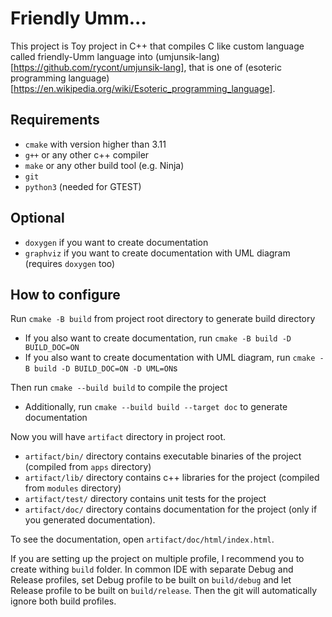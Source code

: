 # Friendly Umm...

This project is Toy project in C++ that compiles C like custom language called friendly-Umm language into
(umjunsik-lang)[https://github.com/rycont/umjunsik-lang], that is one of (esoteric programming language)[https://en.wikipedia.org/wiki/Esoteric_programming_language].

## Requirements

* `cmake` with version higher than 3.11
* `g++` or any other c++ compiler
* `make` or any other build tool (e.g. Ninja)
* `git`
* `python3` (needed for GTEST)

## Optional

* `doxygen` if you want to create documentation
* `graphviz` if you want to create documentation with UML diagram (requires `doxygen` too)

## How to configure

Run `cmake -B build` from project root directory to generate build directory

* If you also want to create documentation, run `cmake -B build -D BUILD_DOC=ON`
* If you also want to create documentation with UML diagram, run `cmake -B build -D BUILD_DOC=ON -D UML=ON`s

Then run `cmake --build build` to compile the project

* Additionally, run `cmake --build build --target doc` to generate documentation

Now you will have `artifact` directory in project root.

* `artifact/bin/` directory contains executable binaries of the project (compiled from `apps` directory)
* `artifact/lib/` directory contains c++ libraries for the project (compiled from `modules` directory)
* `artifact/test/` directory contains unit tests for the project
* `artifact/doc/` directory contains documentation for the project (only if you generated documentation).

To see the documentation, open `artifact/doc/html/index.html`.

If you are setting up the project on multiple profile, I recommend you to create withing `build` folder.
In common IDE with separate Debug and Release profiles, set Debug profile to be built on `build/debug` and
let Release profile to be built on `build/release`. Then the git will automatically ignore both build profiles.

